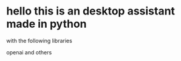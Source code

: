 # hello this is an desktop assistant made in python

with the following libraries 

openai
and others


